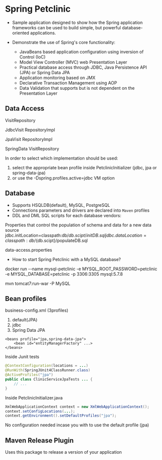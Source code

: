 # Spring Petclinic

* Sample application designed to show how the Spring application frameworks can be used to build simple, but powerful database-oriented applications.  

* Demonstrate the use of Spring's core functionality:  
  * JavaBeans based application configuration using inversion of Control (IoC)
  * Model View Controller (MVC) web Presentation Layer
  * Practical database access through JDBC, Java Persistence API (JPA) or Spring Data JPA  
  * Application monitoring based on JMX
  * Declarative Transaction Management using AOP 
  * Data Validation that supports but is not dependent on the Presentation Layer  

## Data Access

VisitRepository

JdbcVisit Repositorylmpl  

JpaVisit Repositorylmpl

SpringData VisitRepository 

In order to select which implementation should be used:  
1. select the appropriate bean profile inside PetclinicInitializer (jdbc, jpa or spring-data-jpa)  
2. or use the -Dspring.profiles.active=jdbc VM option

## Database 

* Supports HSQLDB(default), MySQL, PostgreSQL 
* Connections parameters and drivers are declared into `Maven` profiles  
* DDL and DML SQL scripts for each database vendors:  

Properties that control the population of schema and data for a new data source  
jdbc.initLocation=classpath:db/${db.scipt}/initDB.sql  
jdbc.dataLocation=classpath:db/${db.scipt}/populateDB.sql  

data-access.properties  

* How to start Spring Petclinic with a MySQL database?  

docker run --name mysql-petclinic -e MYSQL_ROOT_PASSWORD=petclinic -e MYSQL_DATABASE=petclinic -p 3306:3305 mysql:5.7.8  

mvn tomcat7:run-war -P MySQL

## Bean profiles  

business-config.xml (3profiles)  
1. default(JPA)
2. jdbc
3. Spring Data JPA  

```
<beans profile="jpa,spring-data-jpa">
	<bean id="entityManagerFactory" ...>
</beans>
```  

Inside Junit tests  
```java
@ContextConfiguration(locations = ...) 
@RunWith(SpringJUnit4ClassRunner.class)
@ActiveProfiles("jpa")
public class ClinicServiceJpaTests ... {
	// ...
}
```


Inside PetclinicInitializer.java
```java
XmlWebApplicationContext context = new XmlWebApplicationContext();
context.setConfigLocations(...);
context.getEnvironment().setDefaultProfiles("jpa");
```

No configuration needed incase you with to use the default profile (jpa)  

## Maven Release Plugin
Uses this package to release a version of your application



